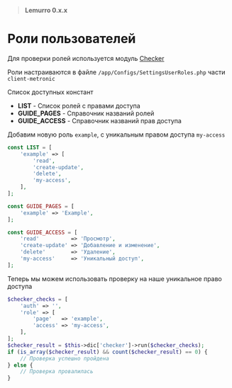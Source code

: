 > **Lemurro 0.x.x**

# Роли пользователей
Для проверки ролей используется модуль [Checker](10_API-Сервер/40_Модули/10_Checker.md)

Роли настраиваются в файле `/app/Configs/SettingsUserRoles.php` части `client-metronic`

Список доступных констант
- **LIST** - Список ролей с правами доступа
- **GUIDE_PAGES** - Справочник названий ролей
- **GUIDE_ACCESS** - Справочник названий прав доступа

Добавим новую роль `example`, с уникальным правом доступа `my-access`
```php
const LIST = [
    'example' => [
        'read',
        'create-update',
        'delete',
        'my-access',
    ],
];

const GUIDE_PAGES = [
    'example' => 'Example',
];

const GUIDE_ACCESS = [
    'read'          => 'Просмотр',
    'create-update' => 'Добавление и изменение',
    'delete'        => 'Удаление',
    'my-access'     => 'Уникальный доступ',
];
```

Теперь мы можем использовать проверку на наше уникальное право доступа
```php
$checker_checks = [
    'auth' => '',
    'role' => [
        'page'   => 'example',
        'access' => 'my-access',
    ],
];
$checker_result = $this->dic['checker']->run($checker_checks);
if (is_array($checker_result) && count($checker_result) == 0) {
    // Проверка успешно пройдена
} else {
    // Проверка провалилась
}
```